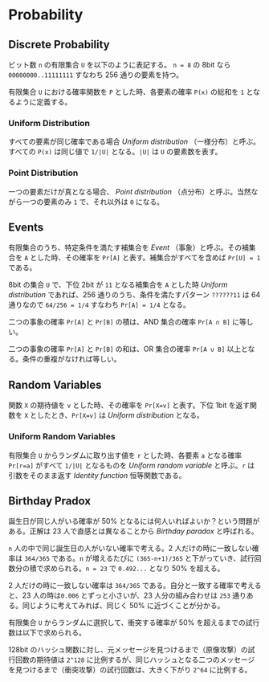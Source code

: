 # Probability

<script type="text/x-mathjax-config">
  MathJax.Hub.Config({ tex2jax: { inlineMath: [['$','$'], ["\\(","\\)"]] } });
</script>
<script type="text/javascript"
  src="http://cdn.mathjax.org/mathjax/latest/MathJax.js?config=TeX-AMS_HTML">
</script>

## Discrete Probability

ビット数 `n` の有限集合 `U` を以下のように表記する。 `n = 8` の 8bit なら `00000000..11111111` すなわち 256 通りの要素を持つ。

<script type="math/tex; mode=display" id="MathJax-Element-finite_set_u">
\begin{align}
U &= \{0,1\}^n \\
U &= \{0,1\}^8 = \{00000000, 000000001, 00000010, .., 11111111\}
\end{align}
</script>

有限集合 `U` における確率関数を `P` とした時、各要素の確率 `P(x)` の総和を `1` となるように定義する。

<script type="math/tex; mode=display" id="MathJax-Element-function_p">
P: U \to {[0, 1]} \\
\sum_{x \in U} P(x) = 1 \\
U = \{0,1\}^2 = \{00,01,10,11\} \\
P(00) + P(01) + P(10) + P(11) = 1
</script>

### Uniform Distribution

すべての要素が同じ確率である場合 _Uniform distribution_ （一様分布）と呼ぶ。すべての `P(x)` は同じ値で `1/|U|` となる。`|U|` は `U` の要素数を表す。

<script type="math/tex; mode=display" id="MathJax-Element-uniform_distribution">
P(x) = 1/|U| \quad \text{for all $x \in U$} \\
U = \{0,1\}^2 = \{00,01,10,11\} \\
P(00) = P(01) = P(10) = P(11) = 1/|U| = 1/4  \\
</script>

### Point Distribution

一つの要素だけが真となる場合、 _Point distribution_ （点分布）と呼ぶ。当然ながら一つの要素のみ `1` で、それ以外は `0` になる。

<script type="math/tex; mode=display" id="MathJax-Element-point_distribution">
\begin{align}
P(x_0) & = 1 \\
P(x) & = 0 \quad \text{for all $x \neq  x_0$}
\end{align}
</script>

## Events

有限集合のうち、特定条件を満たす補集合を _Event_ （事象）と呼ぶ。その補集合を `A` とした時、その確率を `Pr[A]` と表す。補集合がすべてを含めば `Pr[U] = 1` である。

<script type="math/tex; mode=display" id="MathJax-Element-events">
A \subseteq U \\
Pr[A] = \sum_{x \in A} P(x) \in [0, 1] \\
Pr[U] = 1
</script>

8bit の集合 `U` で、下位 2bit が `11` となる補集合を `A` とした時 _Uniform distribution_ であれば、256 通りのうち、条件を満たすパターン `??????11` は 64 通りなので `64/256 = 1/4` すなわち `Pr[A] = 1/4` となる。

二つの事象の確率 `Pr[A]` と `Pr[B]` の積は、AND 集合の確率 `Pr[A ∩ B]` に等しい。

<script type="math/tex; mode=display" id="MathJax-Element-events_and">
A, B \subseteq U \\
Pr[A \cap B] = Pr[A] \times Pr[B] \\
</script>

二つの事象の確率 `Pr[A]` と `Pr[B]` の和は、OR 集合の確率 `Pr[A ∪ B]` 以上となる。条件の重複がなければ等しい。

<script type="math/tex; mode=display" id="MathJax-Element-events_or">
A, B \subseteq U \\
\begin{align}
Pr[A \cup B] &\leq Pr[A] + Pr[B] \\
Pr[A \cup B] &= Pr[A] + Pr[B] \quad \text{if $A \cap B = \emptyset$}
\end{align}
</script>

## Random Variables

関数 `X` の期待値を `v` とした時、その確率を `Pr[X=v]` と表す。下位 1bit を返す関数を `X` としたとき、`Pr[X=v]` は _Uniform distribution_ となる。

<script type="math/tex; mode=display" id="MathJax-Element-random_variables">
X(y) = LSB(y) \in \{0,1\} \\
X: \{0,1\}^n \to \{0,1\} \\
\begin{align}
Pr[X=0] &= 1/2 \\
Pr[X=1] &= 1/2 \\
\end{align}
</script>

### Uniform Random Variables

有限集合 `U` からランダムに取り出す値を `r` とした時、各要素 `a` となる確率 `Pr[r=a]` がすべて `1/|U|` となるものを _Uniform random variable_ と呼ぶ。`r` は引数をそのまま返す _Identity function_ 恒等関数である。

<script type="math/tex; mode=display" id="MathJax-Element-uniform_random_variables">
r \gets^{R} U \\
Pr[r=a] = 1/|U| \quad \text{for all $a \in U$} \\
r(x) = x \quad \text{for all $x \in U$} \\
</script>

## Birthday Pradox

誕生日が同じ人がいる確率が 50% となるには何人いればよいか？という問題がある。正解は 23 人で直感とは異なることから _Birthday paradox_ と呼ばれる。

`n` 人の中で同じ誕生日の人がいない確率で考える。2 人だけの時に一致しない確率は `364/365` である。`n` が増えるたびに `(365-n+1)/365` と下がっていき、試行回数分の積で求められる。`n = 23` で `0.492...` となり 50% を超える。

<script type="math/tex; mode=display" id="MathJax-Element-birthday_paradox">
P(n) = \frac{364}{365} \cdot \frac{363}{365} \cdot \frac{362}{365} \cdots \frac{365 - n + 1}{365} = \frac{365!}{365^n (365 - n)!} \\
1 - P(23) \approx 0.507
</script>

2 人だけの時に一致しない確率は `364/365` である。自分と一致する確率で考えると、23 人の時は`0.006` とずっと小さいが、23 人分の組み合わせは `253` 通りある。同じように考えてみれば、同じく 50% に近づくことが分かる。

<script type="math/tex; mode=display" id="MathJax-Element-birthday_paradox_combi">
1 - \left(\frac{364}{365}\right)^{23} \approx 0.006 \\
C(n, 2) = \frac{n!}{2!(n - 2)!} = \frac{n (n - 1)}{2} \\
C(23, 2) = \frac{23 \cdot 22}{2} = 253 \\
1 - \left(\frac{364}{365}\right)^{253} \approx 0.500
</script>

有限集合 `U` からランダムに選択して、衝突する確率が 50% を超えるまでの試行数は以下で求められる。

<script type="math/tex; mode=display" id="MathJax-Element-birthday_paradox_formula">
n = 1.2 \cdot |U|^{1/2}
</script>

128bit のハッシュ関数に対し、元メッセージを見つけるまで（原像攻撃）の試行回数の期待値は `2^128` に比例するが、同じハッシュとなる二つのメッセージを見つけるまで（衝突攻撃）の試行回数は、大きく下がり `2^64` に比例する。
